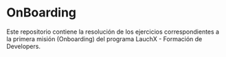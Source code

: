 # OnBoarding
Este repositorio contiene la resolución de los ejercicios correspondientes a la primera misión (Onboarding) del programa LauchX - Formación de Developers.
